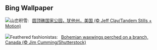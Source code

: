 ## Bing Wallpaper
![](https://www.bing.com/th?id=OHR.CapitolReefSnow_ZH-CN0085775882_UHD.jpg&w=1000)山峦积雪:&nbsp;&ensp;[圆顶礁国家公园，犹他州，美国 (© Jeff Clay/Tandem Stills + Motion)](https://www.bing.com/th?id=OHR.CapitolReefSnow_ZH-CN0085775882_UHD.jpg)
<br><br/>
![](https://www.bing.com/th?id=OHR.WinterWaxwings_EN-US8520915413_UHD.jpg&w=1000)Feathered fashionistas:&nbsp;&ensp;[Bohemian waxwings perched on a branch, Canada (© Jim Cumming/Shutterstock)](https://www.bing.com/th?id=OHR.WinterWaxwings_EN-US8520915413_UHD.jpg)
<br><br/>
